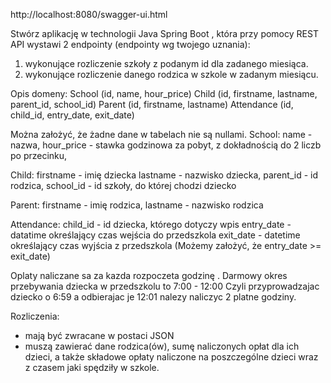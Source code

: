 http://localhost:8080/swagger-ui.html

Stwórz aplikację w technologii Java Spring Boot , która przy pomocy REST API wystawi 2
endpointy (endpointy wg twojego uznania):

1. wykonujące rozliczenie szkoły z podanym id dla zadanego miesiąca.
2. wykonujące rozliczenie danego rodzica w szkole w zadanym miesiącu.

Opis domeny:
School (id, name, hour_price)
Child (id, firstname, lastname, parent_id, school_id)
Parent (id, firstname, lastname)
Attendance (id, child_id, entry_date, exit_date)

Można założyć, że żadne dane w tabelach nie są nullami.
School:
name - nazwa,
hour_price - stawka godzinowa za pobyt, z dokładnością do 2 liczb po przecinku,

Child:
firstname - imię dziecka
lastname - nazwisko dziecka,
parent_id - id rodzica,
school_id - id szkoły, do której chodzi dziecko

Parent:
firstname - imię rodzica,
lastname - nazwisko rodzica

Attendance:
child_id - id dziecka, którego dotyczy wpis
entry_date - datatime określający czas wejścia do przedszkola
exit_date - datetime określający czas wyjścia z przedszkola
(Możemy założyć, że entry_date >= exit_date)

Oplaty naliczane sa za kazda rozpoczeta godzinę .
Darmowy okres przebywania dziecka w przedszkolu to 7:00 - 12:00
Czyli przyprowadzajac dziecko o 6:59 a odbierajac je 12:01 nalezy naliczyc 2 platne
godziny.

Rozliczenia:

- mają być zwracane w postaci JSON
- muszą zawierać dane rodzica(ów), sumę naliczonych opłat dla ich dzieci, a także składowe
  opłaty naliczone na poszczególne dzieci wraz z czasem jaki spędziły w szkole.